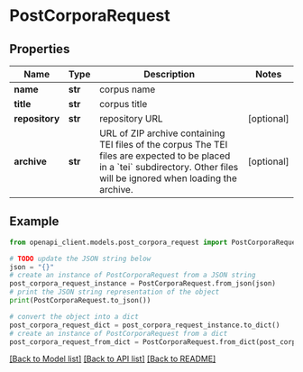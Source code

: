 # PostCorporaRequest


## Properties

Name | Type | Description | Notes
------------ | ------------- | ------------- | -------------
**name** | **str** | corpus name | 
**title** | **str** | corpus title | 
**repository** | **str** | repository URL | [optional] 
**archive** | **str** | URL of ZIP archive containing TEI files of the corpus The TEI files are expected to be placed in a &#x60;tei&#x60; subdirectory. Other files will be ignored when loading the archive.  | [optional] 

## Example

```python
from openapi_client.models.post_corpora_request import PostCorporaRequest

# TODO update the JSON string below
json = "{}"
# create an instance of PostCorporaRequest from a JSON string
post_corpora_request_instance = PostCorporaRequest.from_json(json)
# print the JSON string representation of the object
print(PostCorporaRequest.to_json())

# convert the object into a dict
post_corpora_request_dict = post_corpora_request_instance.to_dict()
# create an instance of PostCorporaRequest from a dict
post_corpora_request_from_dict = PostCorporaRequest.from_dict(post_corpora_request_dict)
```
[[Back to Model list]](../README.md#documentation-for-models) [[Back to API list]](../README.md#documentation-for-api-endpoints) [[Back to README]](../README.md)


